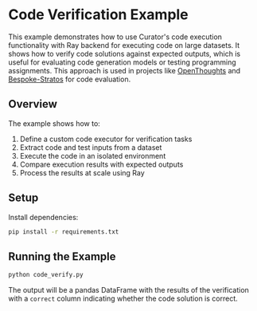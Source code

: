 # Code Verification Example

This example demonstrates how to use Curator's code execution functionality with Ray backend for executing code on large datasets. It shows how to verify code solutions against expected outputs, which is useful for evaluating code generation models or testing programming assignments. This approach is used in projects like [OpenThoughts](https://www.open-thoughts.ai/) and [Bespoke-Stratos](https://www.bespokelabs.ai/blog/bespoke-stratos-the-unreasonable-effectiveness-of-reasoning-distillation) for code evaluation.

## Overview

The example shows how to:
1. Define a custom code executor for verification tasks
2. Extract code and test inputs from a dataset
3. Execute the code in an isolated environment
4. Compare execution results with expected outputs
5. Process the results at scale using Ray

## Setup

Install dependencies:
```bash
pip install -r requirements.txt
```

## Running the Example

```bash
python code_verify.py
```

The output will be a pandas DataFrame with the results of the verification with a `correct` column indicating whether the code solution is correct.
